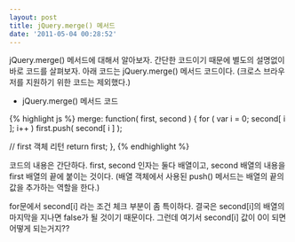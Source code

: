 ```yaml
---
layout: post
title: jQuery.merge() 메서드
date: '2011-05-04 00:28:52'
---
```


jQuery.merge() 메서드에 대해서 알아보자. 간단한 코드이기 때문에 별도의 설명없이 바로 코드를 살펴보자.
아래 코드는 jQuery.merge() 메서드 코드이다. (크로스 브라우저를 지원하기 위한 코드는 제외했다.)

- jQuery.merge() 메서드 코드

{% highlight js %}
merge: function( first, second ) {
  for ( var i = 0; second[ i ]; i++ )
    first.push( second[ i ] );

  // first 객체 리턴
  return first;
},
{% endhighlight %}

코드의 내용은 간단하다. first, second 인자는 둘다 배열이고, second 배열의 내용을 first 배열의 끝에 붙이는 것이다. (배열 객체에서 사용된 push() 메서드는 배열의 끝의 값을 추가하는 역할을 한다.)

for문에서 second[i] 라는 조건 체크 부분이 좀 특이하다. 결국은 second[i]의 배열의 마지막을 지나면 false가 될 것이기 때문이다. 그런데 여기서 second[i] 값이 0이 되면 어떻게 되는거지??
